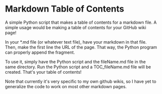 # Markdown Table of Contents

A simple Python script that makes a table of contents for a markdown file. A simple usage would be making a table of contents for your GitHub 
wiki page! 

In your *.md file (or whatever text file), have your markdown in that file. Then, make the first line the URL of the page. That way, the 
Python program can properly append the fragment. 

To use it, simply have the Python script and the fileName.md file in the same directory. Run the Python script and a TOC_fileName.md file will 
be created. That's your table of contents! 

Note that currently it's very specific to my own github wikis, so I have yet to generalize the code to work on most other markdown pages. 
